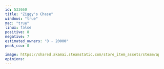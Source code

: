 ```yaml
---
id: 533660
title: "Ziggy's Chase"
windows: "true"
mac: "true"
linux: false
positive: 8
negative: 7
estimated_owners: "0 - 20000"
peak_ccu: 0

image: https://shared.akamai.steamstatic.com/store_item_assets/steam/apps/533660/header.jpg?t=1667032834
opinions:
---
```

